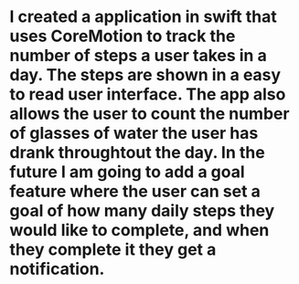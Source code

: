 # I created a application in swift that uses CoreMotion to track the number of steps a user takes in a day. The steps are shown in a easy to read user interface. The app also allows the user to count the number of glasses of water the user has drank throughtout the day. In the future I am going to add a goal feature where the user can set a goal of how many daily steps they would like to complete, and when they complete it they get a notification.
